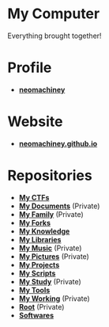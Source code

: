 # My Computer
Everything brought together!

# Profile
* **[neomachiney](https://github.com/neomachiney/neomachiney)**

# Website
* **[neomachiney.github.io](https://github.com/neomachiney/neomachiney.github.io)**

# Repositories
* **[My CTFs](https://github.com/neomachiney/My-CTFs)**
* **[My Documents](https://github.com/neomachiney/My-Documents)** (Private)
* **[My Family](https://github.com/neomachiney/My-Family)** (Private)
* **[My Forks](https://github.com/neomachiney/My-Forks)**
* **[My Knowledge](https://github.com/neomachiney/My-Knowledge)**
* **[My Libraries](https://github.com/neomachiney/My-Libraries)** 
* **[My Music](https://github.com/neomachiney/My-Music)** (Private)
* **[My Pictures](https://github.com/neomachiney/My-Pictures)** (Private)
* **[My Projects](https://github.com/neomachiney/My-Projects)**
* **[My Scripts](https://github.com/neomachiney/My-Scripts)**
* **[My Study](https://github.com/neomachiney/My-Study)** (Private)
* **[My Tools](https://github.com/neomachiney/My-Tools)**
* **[My Working](https://github.com/neomachiney/My-Working)** (Private)
* **[Root](https://github.com/neomachiney/root)** (Private)
* **[Softwares](https://github.com/neomachiney/Softwares)** 
